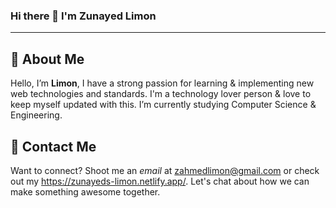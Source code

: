 ### Hi there 👋 I'm Zunayed Limon
***

## 💫 About Me
Hello, I’m **Limon**, I have a strong passion for learning & implementing new web technologies and standards. I'm a technology lover person & love to keep myself updated with this. I’m currently studying Computer Science & Engineering.


## 📩 Contact Me
Want to connect? Shoot me an *email* at zahmedlimon@gmail.com or check out my https://zunayeds-limon.netlify.app/. Let's chat about how we can make something awesome together.

